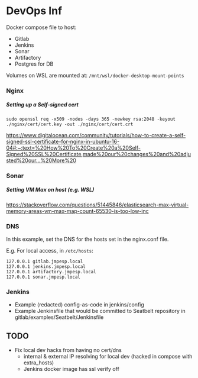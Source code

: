 # DevOps Inf

Docker compose file to host:

* Gitlab
* Jenkins
* Sonar
* Artifactory
* Postgres for DB

Volumes on WSL are mounted at: `/mnt/wsl/docker-desktop-mount-points`

### Nginx

##### Setting up a Self-signed cert

```
sudo openssl req -x509 -nodes -days 365 -newkey rsa:2048 -keyout ./nginx/cert/cert.key -out ./nginx/cert/cert.crt
```

https://www.digitalocean.com/community/tutorials/how-to-create-a-self-signed-ssl-certificate-for-nginx-in-ubuntu-16-04#:~:text=%20How%20To%20Create%20a%20Self-Signed%20SSL%20Certificate,made%20our%20changes%20and%20adjusted%20our...%20More%20

### Sonar

##### Setting VM Max on host (e.g. WSL)
https://stackoverflow.com/questions/51445846/elasticsearch-max-virtual-memory-areas-vm-max-map-count-65530-is-too-low-inc

### DNS

In this example, set the DNS for the hosts set in the nginx.conf file.

E.g. For local access, in `/etc/hosts`:

```
127.0.0.1 gitlab.jmpesp.local
127.0.0.1 jenkins.jmpesp.local
127.0.0.1 artifactory.jmpesp.local
127.0.0.1 sonar.jmpesp.local
```

### Jenkins

* Example (redacted) config-as-code in jenkins/config
* Example Jenkinsfile that would be committed to Seatbelt repository in gitlab/examples/Seatbelt/Jenkinsfile

## TODO

* Fix local dev hacks from having no cert/dns
    - internal & external IP resolving for local dev (hacked in compose with extra_hosts)
    - Jenkins docker image has ssl verify off
